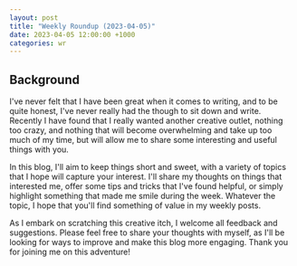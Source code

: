 ```yaml
---
layout: post
title: "Weekly Roundup (2023-04-05)"
date: 2023-04-05 12:00:00 +1000
categories: wr
---
```


## Background

I've never felt that I have been great when it comes to writing, and to be quite honest, I've never really had the though to sit down and write. Recently I have found that I really wanted another creative outlet, nothing too crazy, and nothing that will become overwhelming and take up too much of my time, but will allow me to share some interesting and useful things with you.

In this blog, I'll aim to keep things short and sweet, with a variety of topics that I hope will capture your interest. I'll share my thoughts on things that interested me, offer some tips and tricks that I've found helpful, or simply highlight something that made me smile during the week. Whatever the topic, I hope that you'll find something of value in my weekly posts.

As I embark on scratching this creative itch, I welcome all feedback and suggestions. Please feel free to share your thoughts with myself, as I'll be looking for ways to improve and make this blog more engaging. Thank you for joining me on this adventure!